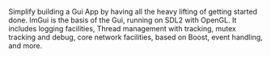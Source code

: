 Simplify building a Gui App by having all the heavy lifting of getting started done. ImGui is the basis of the Gui, running on SDL2 with OpenGL. It includes logging facilities, Thread management with tracking, mutex tracking and debug, core network facilities, based on Boost, event handling, and more. 

